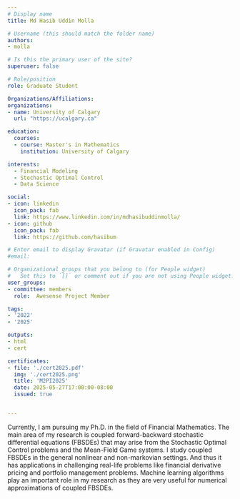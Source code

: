 ```yaml
---
# Display name
title: Md Hasib Uddin Molla

# Username (this should match the folder name)
authors:
- molla

# Is this the primary user of the site?
superuser: false

# Role/position
role: Graduate Student

Organizations/Affiliations:
organizations:
- name: University of Calgary
  url: "https://ucalgary.ca"

education:
  courses:
  - course: Master's in Mathematics
    institution: University of Calgary

interests:
  - Financial Modeling
  - Stochastic Optimal Control
  - Data Science

social:
- icon: linkedin
  icon_pack: fab
  link: https://www.linkedin.com/in/mdhasibuddinmolla/
- icon: github
  icon_pack: fab
  link: https://github.com/hasibum

# Enter email to display Gravatar (if Gravatar enabled in Config)
#email:

# Organizational groups that you belong to (for People widget)
#   Set this to `[]` or comment out if you are not using People widget.
user_groups:
- committee: members
  role:  Awesense Project Member

tags:
- '2022'
- '2025'

outputs:
- html
- cert

certificates:
- file: './cert2025.pdf'
  img: './cert2025.png'
  title: 'M2PI2025'
  date: 2025-05-27T17:00:00-08:00
  issued: true


---
```

Currently, I am pursuing my Ph.D. in the field of Financial Mathematics. The
main area of my research is coupled forward-backward stochastic differential
equations (FBSDEs) that may arise from the Stochastic Optimal Control problems
and the Mean-Field Game systems. I study coupled FBSDEs in the general nonlinear
and non-markovian settings. And thus it has applications in challenging
real-life problems like financial derivative pricing and portfolio management
problems. Machine learning algorithms play an important role in my research as
they are very useful for numerical approximations of coupled FBSDEs.
